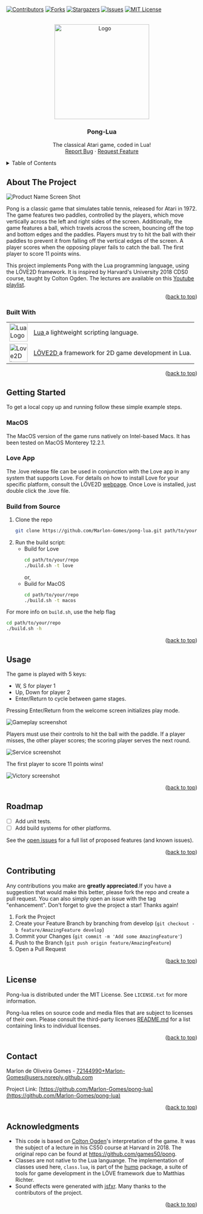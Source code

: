 <!--
    Copyright © 2022 Marlon de Oliveira Gomes.
    MIT License

    Project: Pong-Lua
    A remake of the classic Atari game Pong in Lua.

    File: README.md
    Program constants to be shared across various files.

    Contact: 72144990+Marlon-Gomes@users.noreply.github.com
-->
<div id="top"></div>

<!-- PROJECT SHIELDS -->
<!--
TODO: Add shields related to testing, building, and so on.
-->
[![Contributors][contributors-shield]][contributors-url]
[![Forks][forks-shield]][forks-url]
[![Stargazers][stars-shield]][stars-url]
[![Issues][issues-shield]][issues-url]
[![MIT License][license-shield]][license-url]

<!-- PROJECT LOGO -->
<br />
<div align="center">
  <a href="https://github.com/Marlon-Gomes/pong-lua">
    <img src="docs/images/pong.png" alt="Logo" width="250">
  </a>

<h3 align="center">Pong-Lua</h3>

  <p align="center">
    The classical Atari game, coded in Lua!
    <br />
<!--    <a href="https://github.com/Marlon-Gomes/pong-lua"><strong>Explore the docs »</strong></a>
    <br />
    <br />
    <a href="https://github.com/Marlon-Gomes/pong-lua">View Demo</a>
    ·
-->
    <a href="https://github.com/Marlon-Gomes/pong-lua/issues">Report Bug</a>
    ·
    <a href="https://github.com/Marlon-Gomes/pong-lua/issues">Request Feature</a>
  </p>
</div>



<!-- TABLE OF CONTENTS -->
<details>
  <summary>Table of Contents</summary>
  <ol>
    <li>
      <a href="#about-the-project">About The Project</a>
      <ul>
        <li><a href="#built-with">Built With</a></li>
      </ul>
    </li>
    <li>
      <a href="#getting-started">Getting Started</a>
      <ul>
        <li><a href="#macos">MacOS</a></li>
        <li><a href="#love-app">Love App</a></li>
        <li><a href="#build-from-source">Build from Source</a></li>
      </ul>
    </li>
    <li><a href="#usage">Usage</a></li>
    <li><a href="#roadmap">Roadmap</a></li>
    <li><a href="#contributing">Contributing</a></li>
    <li><a href="#license">License</a></li>
    <li><a href="#contact">Contact</a></li>
    <li><a href="#acknowledgments">Acknowledgments</a></li>
  </ol>
</details>


<!-- ABOUT THE PROJECT -->
## About The Project


![Product Name Screen Shot][welcome-screenshot]

Pong is a classic game that simulates table tennis, released for Atari in 1972. The game features two paddles, controlled by the players, which move vertically across the left and right sides of the screen. Additionally, the game features a ball, which travels across the screen, bouncing off the top and bottom edges and the paddles. Players must try to hit the ball with their paddles to prevent it from falling off the vertical edges of the screen. A player scores when the opposing player fails to catch the ball. The first player to score 11 points wins.

This project implements Pong with the Lua programming language, using the LÖVE2D framework. It is inspired by Harvard's University 2018 CDS0 course, taught by Colton Ogden. The lectures are available on this [Youtube playlist](https://www.youtube.com/playlist?list=PLWKjhJtqVAbluXJKKbCIb4xd7fcRkpzoz).

<p align="right">(<a href="#top">back to top</a>)</p>



### Built With

<table>
  <tr>
    <td>
        <img src="docs/images/lua_logo.png" alt="Lua Logo" height="48">
    </td>
    <td>
        <a href="https://lua.org/" target = "_blank">Lua
        </a> a lightweight scripting language.
    </td>
  </tr>
  <tr>
    <td>
        <img src="docs/images/love_logo.png" alt="Love2D Logo" height="48">
    </td>
    <td>
    <a href="https://love2d.org/" target = "_blank">LÖVE2D
    </a> a framework for 2D game development in Lua.
    </td>
  </tr>
 </table>

<p align="right">(<a href="#top">back to top</a>)</p>

<!-- GETTING STARTED -->
## Getting Started

To get a local copy up and running follow these simple example steps.


### MacOS
The MacOS version of the game runs natively on Intel-based Macs. It has been tested on MacOS Monterey 12.2.1.

### Love App
The .love release file can be used in conjunction with the Love app in any system that supports Love. For details on how to install Love for your specific platform, consult the LÖVE2D [webpage](https://love2d.org). Once Love is installed, just double click the .love file.

### Build from Source

1. Clone the repo
   ```sh
   git clone https://github.com/Marlon-Gomes/pong-lua.git path/to/your/repo
   ```
2. Run the build script:
    - Build for Love
        ```sh
        cd path/to/your/repo
        ./build.sh -t love
        ```
        or,
    - Build for MacOS
        ```sh
        cd path/to/your/repo
        ./build.sh -t macos
        ```

For more info on ```build.sh```, use the help flag
```sh
cd path/to/your/repo
./build.sh -h
```
<p align="right">(<a href="#top">back to top</a>)</p>

<!-- USAGE EXAMPLES -->
## Usage

The game is played with 5 keys:
- W, S for player 1
- Up, Down for player 2
- Enter/Return to cycle between game stages.

Pressing Enter/Return from the welcome screen initializes play mode.

![Gameplay screenshot][gameplay-screenshot]

Players must use their controls to hit the ball with the paddle. If a player misses, the other player scores; the scoring player serves the next round.

![Service screenshot][service-screenshot]

The first player to score 11 points wins!

![Victory screenshot][victory-screenshot]

<p align="right">(<a href="#top">back to top</a>)</p>

<!-- ROADMAP -->

## Roadmap

- [ ] Add unit tests.
- [ ] Add build systems for other platforms.

See the [open issues](https://github.com/Marlon-Gomes/pong-lua/issues) for a full list of proposed features (and known issues).

<p align="right">(<a href="#top">back to top</a>)</p>

<!-- CONTRIBUTING -->
## Contributing

Any contributions you make are **greatly appreciated**.If you have a suggestion that would make this better, please fork the repo and create a pull request. You can also simply open an issue with the tag "enhancement".
Don't forget to give the project a star! Thanks again!

1. Fork the Project
2. Create your Feature Branch by branching from develop (`git checkout -b feature/AmazingFeature develop`)
3. Commit your Changes (`git commit -m 'Add some AmazingFeature'`)
4. Push to the Branch (`git push origin feature/AmazingFeature`)
5. Open a Pull Request

<p align="right">(<a href="#top">back to top</a>)</p>

<!-- LICENSE -->
## License

Pong-lua is distributed under the MIT License. See `LICENSE.txt` for more information.

Pong-lua relies on source code and media files that are subject to licenses of their own. Please consult the third-party licenses [README.md][third-party-licenses-url] for a list containing links to individual licenses.

<p align="right">(<a href="#top">back to top</a>)</p>

<!-- CONTACT -->
## Contact

Marlon de Oliveira Gomes - 72144990+Marlon-Gomes@users.noreply.github.com

Project Link: [https://github.com/Marlon-Gomes/pong-lua](https://github.com/Marlon-Gomes/pong-lua)

<p align="right">(<a href="#top">back to top</a>)</p>



<!-- ACKNOWLEDGMENTS -->
## Acknowledgments

* This code is based on [Colton Ogden](https://github.com/coltonoscopy)'s interpretation of the game. It was the subject of a lecture in his CS50 course at Harvard in 2018. The original repo can be found at https://github.com/games50/pong.
* Classes are not native to the Lua languange. The implementation of classes used here, <code>class.lua</code>, is part of the [hump][hump-docs] package, a suite of tools for game development in the LÖVE framework due to Matthias Richter.
* Sound effects were generated with [jsfxr](https://github.com/chr15m/jsfxr). Many thanks to the contributors of the project.
<p align="right">(<a href="#top">back to top</a>)</p>



<!-- MARKDOWN LINKS & IMAGES -->
<!-- https://www.markdownguide.org/basic-syntax/#reference-style-links -->
[contributors-shield]: https://img.shields.io/github/contributors/Marlon-Gomes/pong-lua.svg?style=for-the-badge
[contributors-url]: https://github.com/Marlon-Gomes/pong-lua/graphs/contributors
[forks-shield]: https://img.shields.io/github/forks/Marlon-Gomes/pong-lua.svg?style=for-the-badge
[forks-url]: https://github.com/Marlon-Gomes/pong-lua/network/members
[stars-shield]: https://img.shields.io/github/stars/Marlon-Gomes/pong-lua.svg?style=for-the-badge
[stars-url]: https://github.com/Marlon-Gomes/pong-lua/stargazers
[issues-shield]: https://img.shields.io/github/issues/Marlon-Gomes/pong-lua.svg?style=for-the-badge
[issues-url]: https://github.com/Marlon-Gomes/pong-lua/issues
[license-shield]: https://img.shields.io/github/license/Marlon-Gomes/pong-lua.svg?style=for-the-badge
[license-url]: https://github.com/Marlon-Gomes/pong-lua/blob/main/LICENSE.txt
[welcome-screenshot]: docs/images/welcome_screen.png
[gameplay-screenshot]: docs/images/gameplay_screen.png
[service-screenshot]: docs/images/service_screen.png
[victory-screenshot]: docs/images/victory_screen.png
[hump-docs]: https://hump.readthedocs.io/en/latest/#
[love-logo]: docs/images/love_logo.png
[lua-logo]: media/images/lua_logo.png
[third-party-licenses-url]: THIRD_PARTY_LICENSES/README.md
